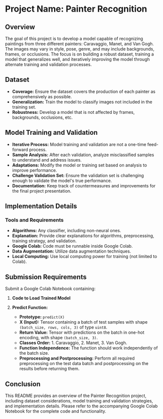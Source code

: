 # Project Name: Painter Recognition

## Overview

The goal of this project is to develop a model capable of recognizing paintings from three different painters: Caravaggio, Manet, and Van Gogh. The images may vary in style, pose, genre, and may include backgrounds, frames, or occlusions. The focus is on building a robust dataset, training a model that generalizes well, and iteratively improving the model through alternate training and validation processes.

## Dataset

- **Coverage:** Ensure the dataset covers the production of each painter as comprehensively as possible.
- **Generalization:** Train the model to classify images not included in the training set.
- **Robustness:** Develop a model that is not affected by frames, backgrounds, occlusions, etc.

## Model Training and Validation

- **Iterative Process:** Model training and validation are not a one-time feed-forward process.
- **Sample Analysis:** After each validation, analyze misclassified samples to understand and address issues.
- **Adaptations:** Modify the model or training set based on analysis to improve performance.
- **Challenge Validation Set:** Ensure the validation set is challenging enough to validate the model's true performance.
- **Documentation:** Keep track of countermeasures and improvements for the final project presentation.

## Implementation Details

### Tools and Requirements

- **Algorithms:** Any classifier, including non-neural ones.
- **Explanation:** Provide clear explanations for algorithms, preprocessing, training strategy, and validation.
- **Google Colab:** Code must be runnable inside Google Colab.
- **Data Augmentation:** Utilize data augmentation techniques.
- **Local Computing:** Use local computing power for training (not limited to Colab).

## Submission Requirements

Submit a Google Colab Notebook containing:

1. **Code to Load Trained Model**
2. **Predict Function:**

   - **Prototype:** `predict(X)`
   - **X (Input):** Tensor containing a batch of test samples with shape `(batch_size, rows, cols, 3)` of type `uint8`.
   - **Return Value:** Tensor with predictions on the batch in one-hot encoding, with shape `(batch_size, 3)`.
   - **Classes Order:** 1. Caravaggio, 2. Manet, 3. Van Gogh.
   - **Function Independence:** The function should work independently of the batch size.
   - **Preprocessing and Postprocessing:** Perform all required preprocessing on the test data batch and postprocessing on the results before returning them.

## Conclusion

This README provides an overview of the Painter Recognition project, including dataset considerations, model training and validation strategies, and implementation details. Please refer to the accompanying Google Colab Notebook for the complete code and functionality.
